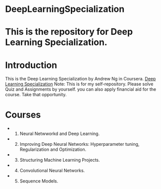 # DeepLearningSpecialization

This is the repository for Deep Learning Specialization.
=======

# Introduction
This is the Deep Learning Specialization by Andrew Ng in Coursera.
[Deep Learning Specialization](https://www.coursera.org/specializations/deep-learning)
Note: This is for my self-repository. Please solve Quiz and Assignments by yourself.
you can also apply financial aid for the course. Take that opportunity.

# Courses
* 1. Neural Netwworkd and Deep Learning.
* 2. Improving Deep Neural Networks: Hyperparameter tuning, Regularization and Optimization.
* 3. Structuring Machine Learning Projects.
* 4. Convolutional Neural Networks.
* 5. Sequence Models.
